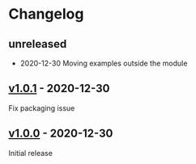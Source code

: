 # Changelog

## unreleased
- 2020-12-30 Moving examples outside the module

## [v1.0.1](https://github.com/ostrovok-team/papi-sdk-python/releases/tag/v1.0.1) - 2020-12-30

Fix packaging issue

## [v1.0.0](https://github.com/ostrovok-team/papi-sdk-python/releases/tag/v1.0.0) - 2020-12-30

Initial release

